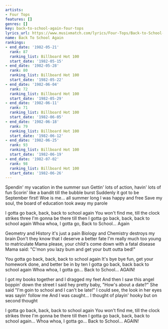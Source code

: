 ```yaml
---
artists:
- Four Tops
features: []
genres: []
key: back-to-school-again-four-tops
lyrics_url: https://www.musixmatch.com/lyrics/Four-Tops/Back-to-School-Again
name: Back To School Again
rankings:
- end_date: '1982-05-21'
  rank: 87
  ranking_list: Billboard Hot 100
  start_date: '1982-05-15'
- end_date: '1982-05-28'
  rank: 80
  ranking_list: Billboard Hot 100
  start_date: '1982-05-22'
- end_date: '1982-06-04'
  rank: 72
  ranking_list: Billboard Hot 100
  start_date: '1982-05-29'
- end_date: '1982-06-11'
  rank: 71
  ranking_list: Billboard Hot 100
  start_date: '1982-06-05'
- end_date: '1982-06-18'
  rank: 79
  ranking_list: Billboard Hot 100
  start_date: '1982-06-12'
- end_date: '1982-06-25'
  rank: 93
  ranking_list: Billboard Hot 100
  start_date: '1982-06-19'
- end_date: '1982-07-02'
  rank: 98
  ranking_list: Billboard Hot 100
  start_date: '1982-06-26'
---
```

Spendin' my vacation in the summer sun
Gettin' lots of action, havin' lots of fun
Scorin' like a bandit till the bubble burst
Suddenly it got to be September first!
Woe is me... all summer long I was happy and free
Save my soul, the board of education took away my parole

I gotta go back, back, back to school again
You won't find me, till the clock strikes three
I'm gonna be there till then
I gotta go back, back, back to school again
Whoa whoa, I gotta go, Back to School... Again

Geometry and History it's just a pain
Biology and Chemistry destroys my brain
Don't they know that I deserve a better fate
I'm really much too young to matriculate
Mama please, your child's come down with a fatal disease
Mama said: "C'mon you lazy bum and get your butt outta bed!"

You gotta go back, back, back to school again
It's bye bye fun, get your homework done, and better be in by ten
I gotta go back, back back to school again
Whoa whoa, I gotta go... Back to School... AGAIN!

I got my books together and I dragged my feet
And then I saw this angel boppin' down the street
I said hey pretty baby, "How's about a date?"
She said "I'm goin to school and I can't be late!"
I could see, the look in her eyes was sayin' follow me
And I was caught... I thought of playin' hooky but on second thought

I gotta go back, back, back to school again
You won't find me, till the clock strikes three
I'm gonna be there till then
I gotta go back, back, back to school again...
Whoa whoa, I gotta go... Back to School... AGAIN!
